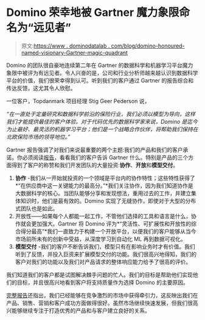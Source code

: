 # Domino 荣幸地被 Gartner 魔力象限命名为“远见者”

> 原文:[https://www . dominodatalab . com/blog/domino-honoured-named-visionary-Gartner-magic-quadrant](https://www.dominodatalab.com/blog/domino-honored-named-visionary-gartner-magic-quadrant)

Domino 的团队很自豪地连续第二年在 Gartner 的数据科学和机器学习平台魔力象限中被评为有远见者。令人兴奋的是，公司和行业分析师越来越认识到数据科学平台的价值，我们很荣幸得到认可。听到我们的客户通过 Gartner 的报告综合和传达反馈，这尤其令人欣慰。

一位客户，Topdanmark 项目经理 Stig Geer Pederson 说，

*“在一直处于定量研究和数据科学前沿的保险行业，我们必须以模型为导向，这样我们才能提供最佳的客户体验。对于代码优先的数据科学家来说，Domino 是迄今为止最好、最灵活的机器学习平台；他们是一个战略合作伙伴，将帮助我们保持在北欧保险市场的领导地位。”*

Gartner 报告强调了对我们来说最重要的两个主题:我们的产品和我们的客户承诺。你必须阅读[报告](https://www.dominodatalab.com/resources/gartner-magic-quadrant-data-science-platforms/?utm_campaign=Blog%20Referral_CH&utm_source=blog&utm_medium=blog&utm_content=Gartner-Magic-Quadrant-2018)，看看我们的客户告诉 Gartner 什么。特别是产品的三个方面得到了客户的称赞和我们开发团队的大量投资:**协作**、**开放**和**模型交付**。

1.  **协作** -我们从一开始就投资的一个领域是平台内的协作特性；这些特性获得了*“在供应商中这一关键能力的最高分。”*我们关注协作，因为我们知道协作是大数据科学的核心。当团队能够分享和发现想法，重用过去的工作，并建立集体知识时，他们是最有效的。Domino 实现了无缝协作，即使对于大型的分布式团队也是如此。
2.  开放性——如果每个人都能一起工作，不管他们选择的工具和语言是什么，协作就会更加强大。Gartner 将 Domino 评为*“灵活性、可扩展性和开放性的综合得分最高”*我们一直致力于构建一个开放平台，以便我们的客户能够从当今市场前所未有的创新中受益，从深度学习到自动化 ML 再到数据可视化。
3.  **模型交付** -我们的客户不断告诉我们，模型只有在影响业务时才有价值。我们听到了反馈，并投入巨资来扩展模型交付的功能。我们很高兴地得知，我们的客户对我们的功能以及我们对产品请求的整体响应能力给予了很高的评价。

我们知道我们的客户都是试图解决棘手问题的忙人。我们的目标是帮助他们实现他们的目标，并且很高兴地看到客户将支持质量作为选择 Domino 的主要原因。

[完整报告](https://www.dominodatalab.com/resources/gartner-magic-quadrant-data-science-platforms/?utm_campaign=Blog%20Referral_CH&utm_source=blog&utm_medium=blog&utm_content=Gartner-Magic-Quadrant-2018)还指出，我们已经能够在竞争激烈的市场中获得牵引力，这反映出我们在产品、销售、营销和客户成功方面做得很好。虽然市场继续快速发展，但我们很高兴能够继续专注于打造优秀的产品和与客户建立良好的关系。